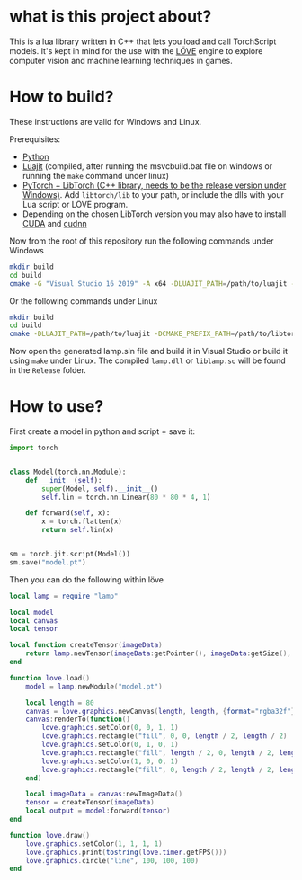 # what is this project about?

This is a lua library written in C++ that lets you load and call TorchScript models. 
It's kept in mind for the use with the [LÖVE](https://love2d.org/) engine to explore computer vision and machine learning techniques in games.

# How to build?

These instructions are valid for Windows and Linux.

Prerequisites:
- [Python](https://www.python.org/)
- [Luajit](https://github.com/LuaJIT/LuaJIT) (compiled, after running the msvcbuild.bat file on windows or running the `make` command under linux)
- [PyTorch + LibTorch (C++ library, needs to be the release version under Windows)](https://pytorch.org/get-started/locally/). Add `libtorch/lib` to your path, or include the dlls with your Lua script or LÖVE program.
- Depending on the chosen LibTorch version you may also have to install [CUDA](https://developer.nvidia.com/cuda-zone) and [cudnn](https://developer.nvidia.com/cudnn)

Now from the root of this repository run the following commands under Windows

```bash
mkdir build
cd build
cmake -G "Visual Studio 16 2019" -A x64 -DLUAJIT_PATH=/path/to/luajit -DCMAKE_PREFIX_PATH=/path/to/libtorch ..
```

Or the following commands under Linux
```bash
mkdir build
cd build
cmake -DLUAJIT_PATH=/path/to/luajit -DCMAKE_PREFIX_PATH=/path/to/libtorch ..
```

Now open the generated lamp.sln file and build it in Visual Studio or build it using `make` under Linux.
The compiled `lamp.dll` or `liblamp.so` will be found in the `Release` folder.

# How to use?

First create a model in python and script + save it:

```python
import torch


class Model(torch.nn.Module):
    def __init__(self):
        super(Model, self).__init__()
        self.lin = torch.nn.Linear(80 * 80 * 4, 1)

    def forward(self, x):
        x = torch.flatten(x)
        return self.lin(x)


sm = torch.jit.script(Model())
sm.save("model.pt")
```

Then you can do the following within löve
```lua
local lamp = require "lamp"

local model
local canvas
local tensor

local function createTensor(imageData)
    return lamp.newTensor(imageData:getPointer(), imageData:getSize(), imageData:getWidth(), imageData:getHeight(), imageData:getFormat())
end

function love.load()
    model = lamp.newModule("model.pt")

    local length = 80
    canvas = love.graphics.newCanvas(length, length, {format="rgba32f"})
    canvas:renderTo(function()
        love.graphics.setColor(0, 0, 1, 1)
        love.graphics.rectangle("fill", 0, 0, length / 2, length / 2)
        love.graphics.setColor(0, 1, 0, 1)
        love.graphics.rectangle("fill", length / 2, 0, length / 2, length / 2)
        love.graphics.setColor(1, 0, 0, 1)
        love.graphics.rectangle("fill", 0, length / 2, length / 2, length / 2)
    end)

    local imageData = canvas:newImageData()
    tensor = createTensor(imageData)
    local output = model:forward(tensor)
end

function love.draw()
    love.graphics.setColor(1, 1, 1, 1)
    love.graphics.print(tostring(love.timer.getFPS()))
    love.graphics.circle("line", 100, 100, 100)
end
```
